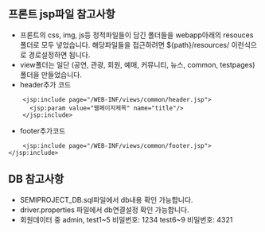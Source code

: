 ## 프론트 jsp파일 참고사항

- 프론트의 css, img, js등 정적파일들이 담긴 폴더들을  webapp아래의 resouces폴더로 모두 넣었습니다. 
  해당파일들을 접근하려면 ${path}/resources/ 이런식으로 경로설정하면 됩니다.
- view폴더는 일단 (공연, 관광, 회원, 예매, 커뮤니티, 뉴스, common, testpages) 폴더을 만들었습니다.
- header추가 코드
```
    <jsp:include page="/WEB-INF/views/common/header.jsp">
      <jsp:param value="웹페이지제목" name="title"/>
    </jsp:include>
```
- footer추가코드
```
    <jsp:include page="/WEB-INF/views/common/footer.jsp"></jsp:include>
```

## DB 참고사항

- SEMIPROJECT_DB.sql파일에서 db내용 확인 가능합니다.
- driver.properties 파일에서 db연결설정 확인 가능합니다.
- 회원데이터 중 admin, test1~5 비밀번호: 1234 test6~9 비밀번호: 4321
